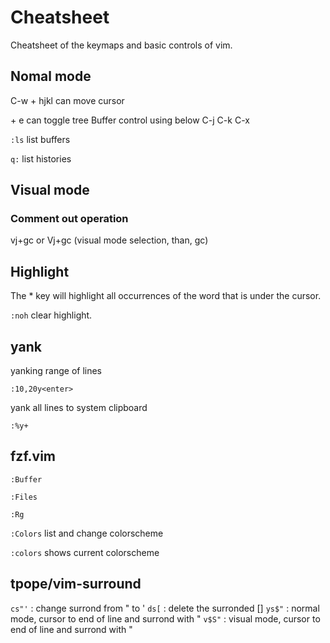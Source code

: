 # Cheatsheet

Cheatsheet of the keymaps and basic controls of vim.

## Nomal mode

C-w + hjkl can move cursor

<leader> + e can toggle tree
Buffer control using below
C-j
C-k
C-x

`:ls` list buffers

`q:` list histories

## Visual mode

### Comment out operation

vj+gc or Vj+gc
(visual mode selection, than, gc)

## Highlight

The * key will highlight all occurrences of the word that is under the cursor.

`:noh` clear highlight.

## yank

yanking range of lines

`:10,20y<enter>`

yank all lines to system clipboard

`:%y+`


## fzf.vim

`:Buffer`

`:Files`

`:Rg`

`:Colors` list and change colorscheme

`:colors` shows current colorscheme

## tpope/vim-surround

`cs"'` : change surrond from " to '
`ds[`  : delete the surronded []
`ys$"` : normal mode, cursor to end of line and surrond with " 
`v$S"` : visual mode, cursor to end of line and surrond with "
